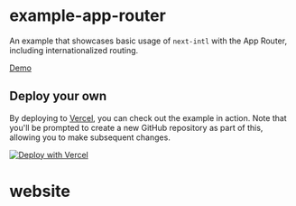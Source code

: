 # example-app-router

An example that showcases basic usage of `next-intl` with the App Router, including internationalized routing.

[Demo](https://next-intl-example-app-router.vercel.app/)

## Deploy your own

By deploying to [Vercel](https://vercel.com), you can check out the example in action. Note that you'll be prompted to create a new GitHub repository as part of this, allowing you to make subsequent changes.

[![Deploy with Vercel](https://vercel.com/button)](https://vercel.com/new/clone?repository-url=https://github.com/amannn/next-intl/tree/main/examples/example-app-router)
# website
